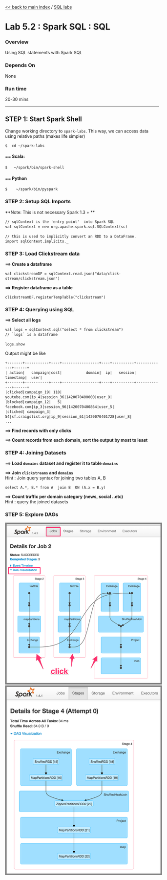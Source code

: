 <link rel='stylesheet' href='../assets/main.css'/>

[<< back to main index](../README.md) / [SQL labs](./README.md)

Lab 5.2 : Spark SQL : SQL
================================

### Overview
Using SQL statements with Spark SQL

### Depends On 
None

### Run time
20-30 mins


----------------------------
STEP 1: Start Spark Shell
----------------------------
Change working directory to `spark-labs`.  This way, we can access data using relative paths (makes life simpler)

    $  cd ~/spark-labs


#### == Scala:

    $   ~/spark/bin/spark-shell

#### == Python

    $    ~/spark/bin/pyspark


### STEP 2: Setup SQL Imports

**Note: This is not necessary Spark 1.3 + **  

    // sqlContext is the 'entry point'  into Spark SQL
    val sqlContext = new org.apache.spark.sql.SQLContext(sc)
    
    // this is used to implicitly convert an RDD to a DataFrame.
    import sqlContext.implicits._


### STEP 3: Load Clickstream data

**==> Create a dataframe**  


    val clickstreamDF = sqlContext.read.json("data/click-stream/clickstream.json")


**==> Register dataframe as a table**


    clickstreamDF.registerTempTable("clickstream")


### STEP 4: Querying using SQL


**==> Select all logs**

    val logs = sqlContext.sql("select * from clickstream")
    // `logs` is a dataframe
    
    logs.show

Output might be like 

    +-------+-----------+----+-----------------+----+----------+-------------+------+
    | action|   campaign|cost|           domain|  ip|   session|    timestamp|  user|
    +-------+-----------+----+-----------------+----+----------+-------------+------+
    |clicked|campaign_19| 118|      youtube.com|ip_4|session_36|1420070400000|user_9|
    |blocked|campaign_12|   5|     facebook.com|ip_3|session_96|1420070400864|user_5|
    |clicked| campaign_3|  54|sf.craigslist.org|ip_9|session_61|1420070401728|user_8|
    ...


**==> Find records with only clicks**

**==> Count records from each domain, sort the output by most to least**

### STEP 4: Joining Datasets

**==> Load `domains` dataset and register it to table `domains`**  

**==> Join `clickstreams` and `domains`**    
Hint : Join query syntax for joining two tables A, B

    select A.*, B.* from A  join B  ON (A.x = B.y) 

**==> Count traffic per domain category (news, social ..etc)**    
Hint : query the joined datasets

### STEP 5: Explore DAGs

<img src="../images/5.2a.png" style="border: 5px solid grey; max-width:100%;"/>

<img src="../images/5.2b.png" style="border: 5px solid grey; max-width:100%;"/>
